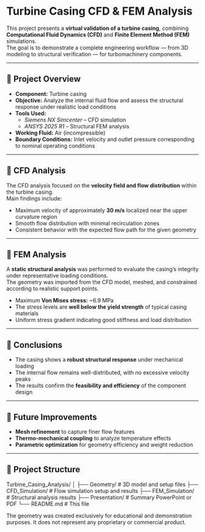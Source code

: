 # Turbine Casing CFD & FEM Analysis

This project presents a **virtual validation of a turbine casing**, combining **Computational Fluid Dynamics (CFD)** and **Finite Element Method (FEM)** simulations.  
The goal is to demonstrate a complete engineering workflow — from 3D modeling to structural verification — for turbomachinery components.

---

## 🧩 Project Overview

- **Component:** Turbine casing  
- **Objective:** Analyze the internal fluid flow and assess the structural response under realistic load conditions  
- **Tools Used:**  
  - *Siemens NX Simcenter* – CFD simulation  
  - *ANSYS 2025 R1* – Structural FEM analysis  
- **Working Fluid:** Air (incompressible)  
- **Boundary Conditions:** Inlet velocity and outlet pressure corresponding to nominal operating conditions

---

## 💨 CFD Analysis

The CFD analysis focused on the **velocity field and flow distribution** within the turbine casing.  
Main findings include:

- Maximum velocity of approximately **30 m/s** localized near the upper curvature region  
- Smooth flow distribution with minimal recirculation zones  
- Consistent behavior with the expected flow path for the given geometry  

---

## 🧱 FEM Analysis

A **static structural analysis** was performed to evaluate the casing’s integrity under representative loading conditions.  
The geometry was imported from the CFD model, meshed, and constrained according to realistic support points.

- Maximum **Von Mises stress:** ~6.9 MPa  
- The stress levels are **well below the yield strength** of typical casing materials  
- Uniform stress gradient indicating good stiffness and load distribution  

---

## 🧾 Conclusions

- The casing shows a **robust structural response** under mechanical loading  
- The internal flow remains well-distributed, with no excessive velocity peaks  
- The results confirm the **feasibility and efficiency** of the component design  

---

## 🚀 Future Improvements

- **Mesh refinement** to capture finer flow features  
- **Thermo-mechanical coupling** to analyze temperature effects  
- **Parametric optimization** for geometry efficiency and weight reduction  

---

## 📂 Project Structure
Turbine_Casing_Analysis/
│
├── Geometry/ # 3D model and setup files
├── CFD_Simulation/ # Flow simulation setup and results
├── FEM_Simulation/ # Structural analysis results
├── Presentation/ # Summary PowerPoint or PDF
└── README.md # This file

The geometry was created exclusively for educational and demonstration purposes.
It does not represent any proprietary or commercial product.
